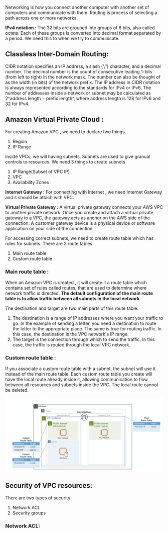 Networking is how you connect another computer with another set of computers and communicate with them.
Routing is process of selecting a path across one or more networks.

**IPv4 notation :**
The 32 bits are grouped into groups of 8 bits, also called octets. Each of these groups is converted into decimal format separated by a period.
We need this to when we try to communicate.

## Classless Inter-Domain Routing:

CIDR notation specifies an IP address, a slash ('/') character, and a decimal number. The decimal number is the count of consecutive leading 1-bits (from left to right) in the network mask. The number can also be thought of as the width (in bits) of the network prefix. The IP address in CIDR notation is always represented according to the standards for IPv4 or IPv6. 
The number of addresses inside a network or subnet may be calculated as 2^address length − prefix length^, where address length is 128 for IPv6 and 32 for IPv4.

## Amazon Virtual Private Cloud :

For creating Amazon VPC , we need to declare two things.
1. Region
2. IP Range

Inside VPCs, we will having subnets. Subnets are used to give granual controls to resources. We need 3 things to create subnets
1. IP Range(Subset of VPC IP)
2. VPC
3. Availability Zones

**Internet Gateway :** For connecting with Internet , we need Internet Gateway and it should be attach with VPC.

**Virtual Private Gateway :** A virtual private gateway connects your AWS VPC to another private network. Once you create and attach a virtual private gateway to a VPC, the gateway acts as anchor on the AWS side of the connection. A customer gateway device is a physical device or software application on your side of the connection

For accessing correct subnets, we need to create route table which has rules for subnets. There are 2 route tables 
1. Main route table
2. Custom route table

### Main route table :
  When an Amazon VPC is created , it will create it a route table which contains set of rules called routes, that are used to determine where network traffic is directed.
  **The default configuration of the main route table is to allow traffic between all subnets in the local network**
  
  The destination and target are two main parts of this route table.

   1. The destination is a range of IP addresses where you want your traffic to go. In the example of sending a letter, you need a destination to route the letter to the appropriate place. The same is true for routing traffic. In this case, the destination is the VPC network's IP range.
   2. The target is the connection through which to send the traffic. In this case, the traffic is routed through the local VPC network.

### Custom route table :
  If you associate a custom route table with a subnet, the subnet will use it instead of the main route table. Each custom route table you create will have the local route already inside it, allowing communication to flow between all resources and subnets inside the VPC. The local route cannot be deleted.
  
  ![Route Tables](https://github.com/arjun1131/AWS-SAA-C-03-Notes/blob/main/AWS%20Images/Route%20tables.PNG)
  
  
## Security of VPC resources:

There are two types of security
1. Network ACL
2. Security groups

### Network ACL:
